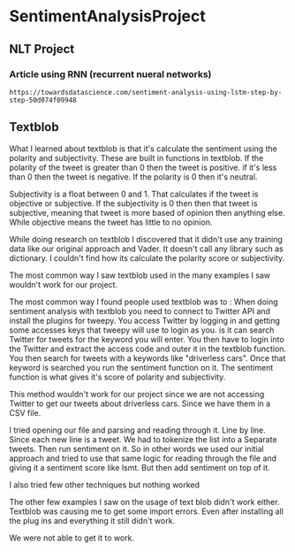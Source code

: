 # SentimentAnalysisProject
## NLT Project
  ### Article using RNN (recurrent nueral networks)
    https://towardsdatascience.com/sentiment-analysis-using-lstm-step-by-step-50d074f09948



## Textblob
What I learned about textblob is that it's calculate the sentiment using the polarity and subjectivity. These are built in functions in textblob. If the polarity of the tweet is greater than 0 then the tweet is positive. if it's less than 0 then the tweet is negative. If the polarity is 0 then it's neutral. 

Subjectivity is a float between 0 and 1. That calculates if the tweet is objective or subjective. If the subjectivity is 0 then then that tweet is subjective, meaning that tweet is more based of opinion then anything else. While objective means the tweet has little to no opinion. 

While doing research on textblob I discovered that it didn't use any training data like our original approach and Vader. It doesn't call any library such as dictionary. I couldn't find how its  calculate the polarity score or subjectivity. 

The most common way I saw textblob used  in the many examples I saw wouldn't work for our project. 

The most common way I found people used textblob was to :
When doing sentiment analysis with textblob you need to connect to Twitter API and install the plugins for tweepy. You access Twitter by logging in and getting some accesses keys that tweepy will use to login as you. is it can search Twitter for tweets for the keyword you will enter. You then have to login into the Twitter and extract the access code and outer it in the textblob function. You then search for tweets with a keywords like "driverless cars". Once that keyword is searched you run the sentiment function on it. The sentiment function is what gives it's score  of polarity and subjectivity. 

This method wouldn't work for our project since we are not accessing Twitter to get our tweets about driverless cars. Since we have them in a CSV file.  

I tried opening our file and parsing and reading through it. Line by line. Since each new line is a tweet. We had to tokenize the list into a Separate tweets. Then run sentiment on it. So in other words we used our initial approach and tried to use that same logic for reading through the file and giving it a sentiment score like lsmt. But then add sentiment on top of it. 

I also tried few other techniques but nothing worked 

The other few examples I saw on the usage of text blob didn't work either. Textblob was causing me to get some import errors. Even after installing all the plug ins and everything it still didn't work. 

We were not able to get it to work.

